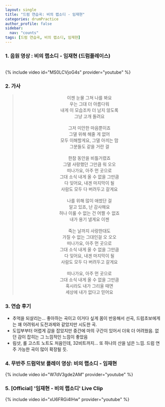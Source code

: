 ```yaml
---
layout: single
title: "드럼 연습곡: 비의 랩소디 - 임재현"
categories: drumPractice
author_profile: false
sidebar:
  nav: "counts"
tags: [드럼 연습곡, 비의 랩소디, 임재현]
---
```


### 1. 음원 영상 : 비의 랩소디 - 임재현 (드럼플레이스)

<br/>
{% include video id="MS0LCVjoG4s" provider="youtube" %}

### 2. 가사

> <center>이젠 눈물 그쳐 나를 봐요<br/>우는 그대 더 아름다워<br/>내게 이 모습조차 더 남지 않도록<br/>그냥 고개 돌려요<br/><br/>그저 미안한 마음뿐이죠<br/>그댈 위해 해줄 게 없어<br/>모두 이해할게요, 그댈 아끼는 맘<br/>그분들도 같을 거란 걸<br/><br/>한참 동안을 비틀거렸죠<br/>그댈 사랑했던 그만큼 워 오오<br/>떠나가요, 아주 먼 곳으로<br/>그대 소식 내게 올 수 없을 그만큼<br/>다 잊어요, 내겐 마지막이 될<br/>사람도 모두 다 버려두고 갈게요<br/><br/>나를 위해 많이 애썼단 걸<br/>알고 있죠, 난 감사해요<br/>허나 이룰 수 없는 건 어쩔 수 없죠<br/>내가 용기 낼게요 이젠<br/><br/>죽는 날까지 사랑한대도<br/>가질 수 없는 그대인걸 오 오오<br/>떠나가요, 아주 먼 곳으로<br/>그대 소식 내게 올 수 없을 그만큼<br/>다 잊어요, 내겐 마지막이 될<br/>사람도 모두 다 버려두고 갈게요<br/><br/>떠나가요, 아주 먼 곳으로<br/>그대 소식 내게 올 수 없을 그만큼<br/>혹시라도 내가 그리울 때면<br/>세상에 내가 없다고 믿어요</center>

### 3. 연습 후기

- 추억을 되살리는... 좋아하는 곡이고 이거다 싶게 몸이 반응해서 선곡, 드럼초보에게는 꽤 어려워서 도전과제와 같았지만 시도한 곡.
- 도입부부터 어렵게 감을 잡았지만 중간에 마의 구간이 있어서 더욱 더 어려웠음. 없던 감이 잡히는 그 느낌적인 느낌이 좋았음
- 림샷, 롤 고스트 노트도 처음인데, 32비트까지... 또 하나의 산을 넘은 느낌. 드럼 연주 가능한 곡이 많이 확장될 듯.

### 4. 무반주 드럼악보 플레이 영상: 비의 랩소디 - 임재현

{% include video id="W7dV3gde2AM" provider="youtube" %}


### 5. [Official] '임재현 - 비의 랩소디' Live Clip

{% include video id="xU6FRGi4lHw" provider="youtube" %}
